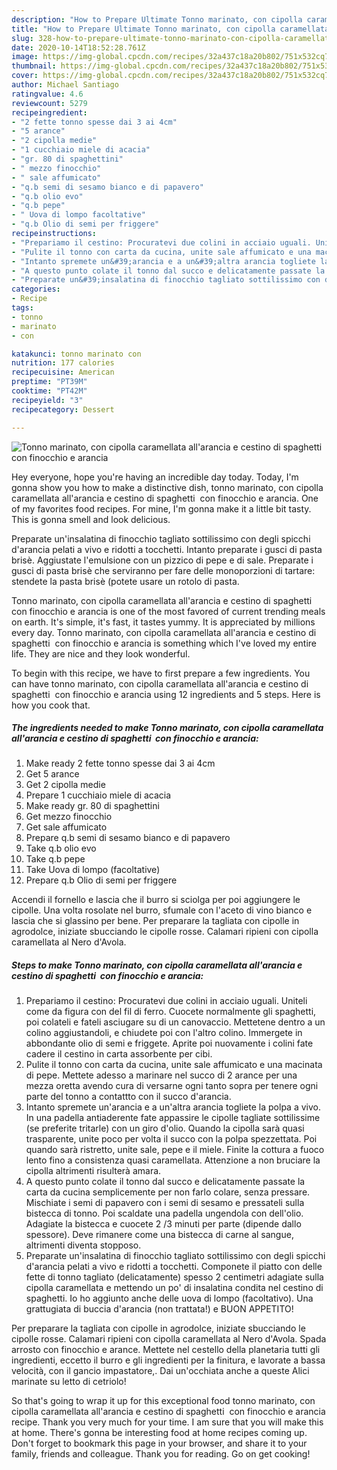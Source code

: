 ```yaml
---
description: "How to Prepare Ultimate Tonno marinato, con cipolla caramellata all&amp;#39;arancia e cestino di spaghetti  con finocchio e arancia"
title: "How to Prepare Ultimate Tonno marinato, con cipolla caramellata all&amp;#39;arancia e cestino di spaghetti  con finocchio e arancia"
slug: 328-how-to-prepare-ultimate-tonno-marinato-con-cipolla-caramellata-all-and-39-arancia-e-cestino-di-spaghetti-con-finocchio-e-arancia
date: 2020-10-14T18:52:28.761Z
image: https://img-global.cpcdn.com/recipes/32a437c18a20b802/751x532cq70/tonno-marinato-con-cipolla-caramellata-allarancia-e-cestino-di-spaghetti-con-finocchio-e-arancia-recipe-main-photo.jpg
thumbnail: https://img-global.cpcdn.com/recipes/32a437c18a20b802/751x532cq70/tonno-marinato-con-cipolla-caramellata-allarancia-e-cestino-di-spaghetti-con-finocchio-e-arancia-recipe-main-photo.jpg
cover: https://img-global.cpcdn.com/recipes/32a437c18a20b802/751x532cq70/tonno-marinato-con-cipolla-caramellata-allarancia-e-cestino-di-spaghetti-con-finocchio-e-arancia-recipe-main-photo.jpg
author: Michael Santiago
ratingvalue: 4.6
reviewcount: 5279
recipeingredient:
- "2 fette tonno spesse dai 3 ai 4cm"
- "5 arance"
- "2 cipolla medie"
- "1 cucchiaio miele di acacia"
- "gr. 80 di spaghettini"
- " mezzo finocchio"
- " sale affumicato"
- "q.b semi di sesamo bianco e di papavero"
- "q.b olio evo"
- "q.b pepe"
- " Uova di lompo facoltative"
- "q.b Olio di semi per friggere"
recipeinstructions:
- "Prepariamo il cestino: Procuratevi due colini in acciaio uguali. Uniteli come da figura con del fil di ferro. Cuocete normalmente gli spaghetti, poi colateli e fateli asciugare su di un canovaccio. Mettetene dentro a un colino aggiustandoli, e chiudete poi con l&#39;altro colino. Immergete in abbondante olio di semi e friggete. Aprite poi nuovamente i colini fate cadere il cestino in carta assorbente per cibi."
- "Pulite il tonno con carta da cucina, unite sale affumicato e una macinata di pepe. Mettete adesso a marinare nel succo di 2 arance per una mezza oretta avendo cura di versarne ogni tanto sopra per tenere ogni parte del tonno a contattto con il succo d&#39;arancia."
- "Intanto spremete un&#39;arancia e a un&#39;altra arancia togliete la polpa a vivo. In una padella antiaderente fate appassire le cipolle tagliate sottilissime (se preferite tritarle) con un giro d&#39;olio. Quando la cipolla sarà quasi trasparente, unite poco per volta il succo con la polpa spezzettata. Poi quando sarà ristretto, unite sale, pepe e il miele. Finite la cottura a fuoco lento fino a consistenza quasi caramellata. Attenzione a non bruciare la cipolla altrimenti risulterà amara."
- "A questo punto colate il tonno dal succo e delicatamente passate la carta da cucina semplicemente per non farlo colare, senza pressare. Mischiate i semi di papavero con i semi di sesamo e pressateli sulla bistecca di tonno. Poi scaldate una padella ungendola con dell&#39;olio. Adagiate la bistecca e cuocete 2 /3 minuti per parte (dipende dallo spessore). Deve rimanere come una bistecca di carne al sangue, altrimenti diventa stopposo."
- "Preparate un&#39;insalatina di finocchio tagliato sottilissimo con degli spicchi d&#39;arancia pelati a vivo e ridotti a tocchetti. Componete il piatto con delle fette di tonno tagliato (delicatamente) spesso 2 centimetri adagiate sulla cipolla caramellata e mettendo un po&#39; di insalatina condita nel cestino di spaghetti. Io ho aggiunto anche delle uova di lompo (facoltativo). Una grattugiata di buccia d&#39;arancia (non trattata!) e BUON APPETITO!"
categories:
- Recipe
tags:
- tonno
- marinato
- con

katakunci: tonno marinato con 
nutrition: 177 calories
recipecuisine: American
preptime: "PT39M"
cooktime: "PT42M"
recipeyield: "3"
recipecategory: Dessert

---
```



![Tonno marinato, con cipolla caramellata all&#39;arancia e cestino di spaghetti  con finocchio e arancia](https://img-global.cpcdn.com/recipes/32a437c18a20b802/751x532cq70/tonno-marinato-con-cipolla-caramellata-allarancia-e-cestino-di-spaghetti-con-finocchio-e-arancia-recipe-main-photo.jpg)

Hey everyone, hope you're having an incredible day today. Today, I'm gonna show you how to make a distinctive dish, tonno marinato, con cipolla caramellata all&#39;arancia e cestino di spaghetti  con finocchio e arancia. One of my favorites food recipes. For mine, I'm gonna make it a little bit tasty. This is gonna smell and look delicious.

Preparate un&#39;insalatina di finocchio tagliato sottilissimo con degli spicchi d&#39;arancia pelati a vivo e ridotti a tocchetti. Intanto preparate i gusci di pasta brisè. Aggiustate l&#39;emulsione con un pizzico di pepe e di sale. Preparate i gusci di pasta brisè che serviranno per fare delle monoporzioni di tartare: stendete la pasta brisè (potete usare un rotolo di pasta.

Tonno marinato, con cipolla caramellata all&#39;arancia e cestino di spaghetti  con finocchio e arancia is one of the most favored of current trending meals on earth. It's simple, it's fast, it tastes yummy. It is appreciated by millions every day. Tonno marinato, con cipolla caramellata all&#39;arancia e cestino di spaghetti  con finocchio e arancia is something which I've loved my entire life. They are nice and they look wonderful.


To begin with this recipe, we have to first prepare a few ingredients. You can have tonno marinato, con cipolla caramellata all&#39;arancia e cestino di spaghetti  con finocchio e arancia using 12 ingredients and 5 steps. Here is how you cook that.

<!--inarticleads1-->

##### The ingredients needed to make Tonno marinato, con cipolla caramellata all&#39;arancia e cestino di spaghetti  con finocchio e arancia:

1. Make ready 2 fette tonno spesse dai 3 ai 4cm
1. Get 5 arance
1. Get 2 cipolla medie
1. Prepare 1 cucchiaio miele di acacia
1. Make ready gr. 80 di spaghettini
1. Get  mezzo finocchio
1. Get  sale affumicato
1. Prepare q.b semi di sesamo bianco e di papavero
1. Take q.b olio evo
1. Take q.b pepe
1. Take  Uova di lompo (facoltative)
1. Prepare q.b Olio di semi per friggere


Accendi il fornello e lascia che il burro si sciolga per poi aggiungere le cipolle. Una volta rosolate nel burro, sfumale con l&#39;aceto di vino bianco e lascia che si glassino per bene. Per preparare la tagliata con cipolle in agrodolce, iniziate sbucciando le cipolle rosse. Calamari ripieni con cipolla caramellata al Nero d&#39;Avola. 

<!--inarticleads2-->

##### Steps to make Tonno marinato, con cipolla caramellata all&#39;arancia e cestino di spaghetti  con finocchio e arancia:

1. Prepariamo il cestino: Procuratevi due colini in acciaio uguali. Uniteli come da figura con del fil di ferro. Cuocete normalmente gli spaghetti, poi colateli e fateli asciugare su di un canovaccio. Mettetene dentro a un colino aggiustandoli, e chiudete poi con l&#39;altro colino. Immergete in abbondante olio di semi e friggete. Aprite poi nuovamente i colini fate cadere il cestino in carta assorbente per cibi.
1. Pulite il tonno con carta da cucina, unite sale affumicato e una macinata di pepe. Mettete adesso a marinare nel succo di 2 arance per una mezza oretta avendo cura di versarne ogni tanto sopra per tenere ogni parte del tonno a contattto con il succo d&#39;arancia.
1. Intanto spremete un&#39;arancia e a un&#39;altra arancia togliete la polpa a vivo. In una padella antiaderente fate appassire le cipolle tagliate sottilissime (se preferite tritarle) con un giro d&#39;olio. Quando la cipolla sarà quasi trasparente, unite poco per volta il succo con la polpa spezzettata. Poi quando sarà ristretto, unite sale, pepe e il miele. Finite la cottura a fuoco lento fino a consistenza quasi caramellata. Attenzione a non bruciare la cipolla altrimenti risulterà amara.
1. A questo punto colate il tonno dal succo e delicatamente passate la carta da cucina semplicemente per non farlo colare, senza pressare. Mischiate i semi di papavero con i semi di sesamo e pressateli sulla bistecca di tonno. Poi scaldate una padella ungendola con dell&#39;olio. Adagiate la bistecca e cuocete 2 /3 minuti per parte (dipende dallo spessore). Deve rimanere come una bistecca di carne al sangue, altrimenti diventa stopposo.
1. Preparate un&#39;insalatina di finocchio tagliato sottilissimo con degli spicchi d&#39;arancia pelati a vivo e ridotti a tocchetti. Componete il piatto con delle fette di tonno tagliato (delicatamente) spesso 2 centimetri adagiate sulla cipolla caramellata e mettendo un po&#39; di insalatina condita nel cestino di spaghetti. Io ho aggiunto anche delle uova di lompo (facoltativo). Una grattugiata di buccia d&#39;arancia (non trattata!) e BUON APPETITO!


Per preparare la tagliata con cipolle in agrodolce, iniziate sbucciando le cipolle rosse. Calamari ripieni con cipolla caramellata al Nero d&#39;Avola. Spada arrosto con finocchio e arance. Mettete nel cestello della planetaria tutti gli ingredienti, eccetto il burro e gli ingredienti per la finitura, e lavorate a bassa velocità, con il gancio impastatore,. Dai un&#39;occhiata anche a queste Alici marinate su letto di cetriolo! 

So that's going to wrap it up for this exceptional food tonno marinato, con cipolla caramellata all&#39;arancia e cestino di spaghetti  con finocchio e arancia recipe. Thank you very much for your time. I am sure that you will make this at home. There's gonna be interesting food at home recipes coming up. Don't forget to bookmark this page in your browser, and share it to your family, friends and colleague. Thank you for reading. Go on get cooking!
